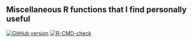 ## Miscellaneous R functions that I find personally useful

<!-- badges: start -->
[![GitHub version](https://img.shields.io/static/v1?label=GitHub&message=2.15.2&color=blue&logo=github)](https://github.com/pbreheny/breheny)
[![R-CMD-check](https://github.com/pbreheny/breheny/workflows/R-CMD-check/badge.svg)](https://github.com/pbreheny/breheny/actions)
<!-- badges: end -->
